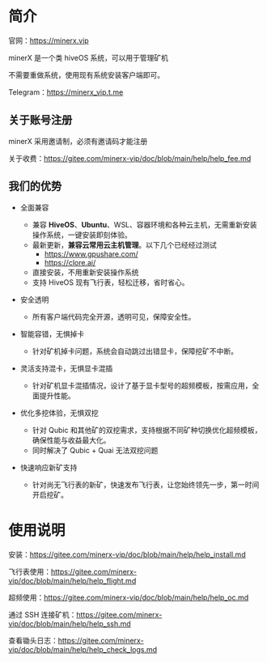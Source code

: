 # 简介

官网：https://minerx.vip

minerX 是一个类 hiveOS 系统，可以用于管理矿机

不需要重做系统，使用现有系统安装客户端即可。

Telegram：https://minerx_vip.t.me



## 关于账号注册

minerX 采用邀请制，必须有邀请码才能注册

关于收费：https://gitee.com/minerx-vip/doc/blob/main/help/help_fee.md



## 我们的优势

- 全面兼容
  - 兼容 **HiveOS**、**Ubuntu**、WSL、容器环境和各种云主机，无需重新安装操作系统，一键安装即刻体验。
  - 最新更新，**兼容云常用云主机管理**。以下几个已经经过测试
    - https://www.gpushare.com/
    - https://clore.ai/
  - 直接安装，不用重新安装操作系统
  - 支持 HiveOS 现有飞行表，轻松迁移，省时省心。
- 安全透明

  - 所有客户端代码完全开源，透明可见，保障安全性。
- 智能容错，无惧掉卡

  - 针对矿机掉卡问题，系统会自动跳过出错显卡，保障挖矿不中断。
- 灵活支持混卡，无惧显卡混插

  - 针对矿机显卡混插情况，设计了基于显卡型号的超频模板，按需应用，全面提升性能。
- 优化多挖体验，无惧双挖
  - 针对 Qubic 和其他矿的双挖需求，支持根据不同矿种切换优化超频模板，确保性能与收益最大化。
  - 同时解决了 Qubic + Quai 无法双挖问题
- 快速响应新矿支持
  - 针对尚无飞行表的新矿，快速发布飞行表，让您始终领先一步，第一时间开启挖矿。



# 使用说明

安装：https://gitee.com/minerx-vip/doc/blob/main/help/help_install.md

飞行表使用：https://gitee.com/minerx-vip/doc/blob/main/help/help_flight.md

超频使用：https://gitee.com/minerx-vip/doc/blob/main/help/help_oc.md

通过 SSH 连接矿机：https://gitee.com/minerx-vip/doc/blob/main/help/help_ssh.md

查看锄头日志：https://gitee.com/minerx-vip/doc/blob/main/help/help_check_logs.md




